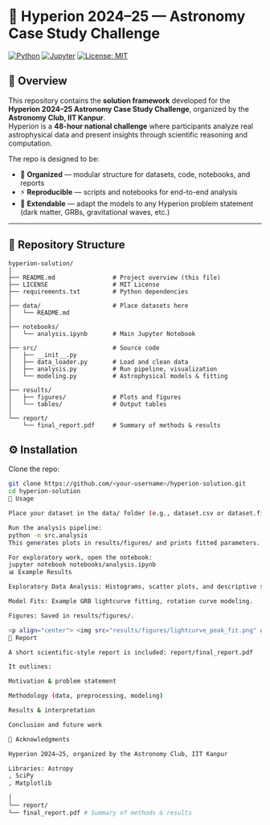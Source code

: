 # 🌌 Hyperion 2024–25 — Astronomy Case Study Challenge

[![Python](https://img.shields.io/badge/python-3.9+-blue.svg)](https://www.python.org/) 
[![Jupyter](https://img.shields.io/badge/Jupyter-Notebook-orange.svg)](https://jupyter.org/) 
[![License: MIT](https://img.shields.io/badge/License-MIT-green.svg)](./LICENSE)

## 📖 Overview
This repository contains the **solution framework** developed for the **Hyperion 2024–25 Astronomy Case Study Challenge**, organized by the **Astronomy Club, IIT Kanpur**.  
Hyperion is a **48-hour national challenge** where participants analyze real astrophysical data and present insights through scientific reasoning and computation.

The repo is designed to be:
- 📂 **Organized** — modular structure for datasets, code, notebooks, and reports  
- ⚡ **Reproducible** — scripts and notebooks for end-to-end analysis  
- 🔭 **Extendable** — adapt the models to any Hyperion problem statement (dark matter, GRBs, gravitational waves, etc.)

---


## 📂 Repository Structure
```text
hyperion-solution/
│
├── README.md                # Project overview (this file)
├── LICENSE                  # MIT License
├── requirements.txt         # Python dependencies
│
├── data/                    # Place datasets here
│   └── README.md
│
├── notebooks/
│   └── analysis.ipynb       # Main Jupyter Notebook
│
├── src/                     # Source code
│   ├── __init__.py
│   ├── data_loader.py       # Load and clean data
│   ├── analysis.py          # Run pipeline, visualization
│   └── modeling.py          # Astrophysical models & fitting
│
├── results/
│   ├── figures/             # Plots and figures
│   └── tables/              # Output tables
│
└── report/
    └── final_report.pdf     # Summary of methods & results

```


## ⚙️ Installation

Clone the repo:
```bash
git clone https://github.com/<your-username>/hyperion-solution.git
cd hyperion-solution
🚀 Usage

Place your dataset in the data/ folder (e.g., dataset.csv or dataset.fits).

Run the analysis pipeline:
python -m src.analysis
This generates plots in results/figures/ and prints fitted parameters.

For exploratory work, open the notebook:
jupyter notebook notebooks/analysis.ipynb
📊 Example Results

Exploratory Data Analysis: Histograms, scatter plots, and descriptive stats.

Model Fits: Example GRB lightcurve fitting, rotation curve modeling.

Figures: Saved in results/figures/.

<p align="center"> <img src="results/figures/lightcurve_peak_fit.png" alt="Lightcurve Fit" width="500"/> </p>
📄 Report

A short scientific-style report is included: report/final_report.pdf

It outlines:

Motivation & problem statement

Methodology (data, preprocessing, modeling)

Results & interpretation

Conclusion and future work

🙌 Acknowledgments

Hyperion 2024–25, organized by the Astronomy Club, IIT Kanpur

Libraries: Astropy
, SciPy
, Matplotlib

│
└── report/
└── final_report.pdf # Summary of methods & results
